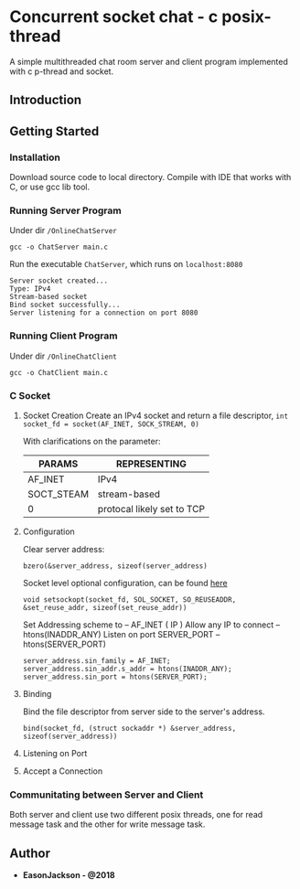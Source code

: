 # Concurrent socket chat - c posix-thread

A simple multithreaded chat room server and client program implemented with c p-thread and socket.

## Introduction

## Getting Started

### Installation

Download source code to local directory. Compile with IDE that works with C, or use gcc lib tool.

### Running Server Program

Under dir ```/OnlineChatServer```

```
gcc -o ChatServer main.c
```

Run the executable ```ChatServer```, which runs on ```localhost:8080```

```
Server socket created...
Type: IPv4
Stream-based socket
Bind socket successfully...
Server listening for a connection on port 8080
```

### Running Client Program


Under dir ```/OnlineChatClient```

```
gcc -o ChatClient main.c
```

### C Socket
1. Socket Creation
    Create an IPv4 socket and return a file descriptor, 
    ```int socket_fd = socket(AF_INET, SOCK_STREAM, 0)```
    
    With clarifications on the parameter:
    
    PARAMS | REPRESENTING
    --- | ---
    AF_INET | IPv4 
    SOCT_STEAM | stream-based
    0 | protocal likely set to TCP
    
2. Configuration
    
    Clear server address:
    
    ```bzero(&server_address, sizeof(server_address)```
    
    Socket level optional configuration, can be found [here](http://www.delorie.com/gnu/docs/glibc/libc_352.html)
    
    ```void setsockopt(socket_fd, SOL_SOCKET, SO_REUSEADDR, &set_reuse_addr, sizeof(set_reuse_addr))```
    
    Set Addressing scheme to – AF_INET ( IP )
    Allow any IP to connect – htons(INADDR_ANY)
    Listen on port SERVER_PORT – htons(SERVER_PORT)
    
    ```
    server_address.sin_family = AF_INET;
    server_address.sin_addr.s_addr = htons(INADDR_ANY);
    server_address.sin_port = htons(SERVER_PORT);
    ```
    
3. Binding
    
    Bind the file descriptor from server side to the server's address.
    
    ```bind(socket_fd, (struct sockaddr *) &server_address, sizeof(server_address))```

4. Listening on Port

    

5. Accept a Connection

### Communitating between Server and Client

Both server and client use two different posix threads, one for read message task and the other for write message task.

## Author
* **EasonJackson - @2018**
